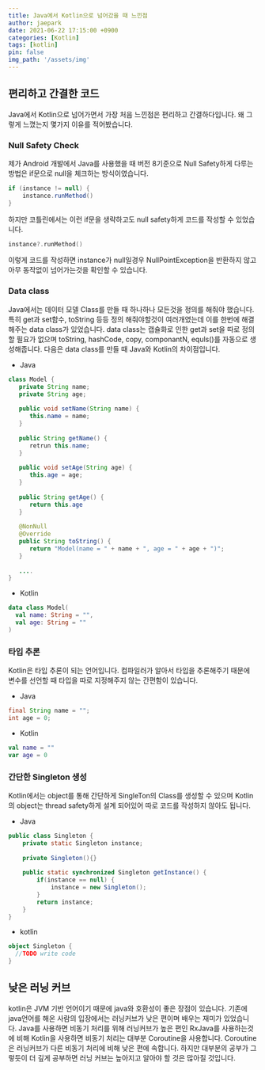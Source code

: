 ```yaml
---
title: Java에서 Kotlin으로 넘어갔을 때 느낀점
author: jaepark
date: 2021-06-22 17:15:00 +0900
categories: [Kotlin]
tags: [kotlin]
pin: false
img_path: '/assets/img'
---
```


## **편리하고 간결한 코드**

Java에서 Kotlin으로 넘어가면서 가장 처음 느낀점은 편리하고 간결하다입니다. 왜 그렇게 느꼈는지 몇가지 이유를 적어봤습니다.

### **Null Safety Check**

제가 Android 개발에서 Java를 사용했을 때 버전 8기준으로 Null Safety하게 다루는 방법은 if문으로 null을 체크하는 방식이였습니다.

``` java
if (instance != null) {
    instance.runMethod()
}
```

하지만 코틀린에서는 이런 if문을 생략하고도 null safety하게 코드를 작성할 수 있었습니다.

``` kotlin
instance?.runMethod()
```

이렇게 코드를 작성하면 instance가 null일경우 NullPointException을 반환하지 않고 아무 동작없이 넘어가는것을 확인할 수 있습니다.

### **Data class**

Java에서는 데이터 모델 Class를 만들 때 하나하나 모든것을 정의를 해줘야 했습니다. 특히 get과 set함수,
toString 등등 정의 해줘야할것이 여러개였는데 이를 한번에 해결해주는 data class가 있었습니다.
data class는 캡슐화로 인한 get과 set을 따로 정의할 필요가 없으며 toString, hashCode, copy, componantN, equls()를 자동으로 생성해줍니다.
다음은 data class를 만들 때 Java와 Kotlin의 차이점입니다.

- Java

``` java
class Model {
   private String name;
   private String age;
   
   public void setName(String name) {
      this.name = name;
   }
   
   public String getName() {
      retrun this.name;
   }
   
   public void setAge(String age) {
      this.age = age;
   }
   
   public String getAge() {
      return this.age
   }
   
   @NonNull
   @Override
   public String toString() {
      return "Model(name = " + name + ", age = " + age + ")";
   }
   
   ....
}
```

- Kotlin

```kotlin
data class Model(
  val name: String = "",
  val age: String = ""
)
```

### **타입 추론**

Kotlin은 타입 추론이 되는 언어입니다. 컴파일러가 알아서 타입을 추론해주기 때문에 변수를 선언할 때 타입을 따로 지정해주지 않는 간편함이 있습니다.

- Java

``` java
final String name = "";
int age = 0;
```

- Kotlin

``` kotlin
val name = ""
var age = 0
```

### **간단한 Singleton 생성**
Kotlin에서는 object를 통해 간단하게 SingleTon의 Class를 생성할 수 있으며 Kotlin의 object는 thread safety하게 
설계 되어있어 따로 코드를 작성하지 않아도 됩니다.
- Java

``` java
public class Singleton {
	private static Singleton instance;
	
	private Singleton(){}
	
	public static synchronized Singleton getInstance() {
		if(instance == null) {
			instance = new Singleton();
		}
		return instance;
	}
}
```

- kotlin

``` kotlin
object Singleton {
  //TODO write code	
}
```

## **낮은 러닝 커브**

kotlin은 JVM 기반 언어이기 때문에 java와 호환성이 좋은 장점이 있습니다. 기존에 java언어를 해온 사람의 입장에서는 러닝커브가 낮은 편이며 
배우는 재미가 있었습니다. Java를 사용하면 비동기 처리를 위해 러닝커브가 높은 편인 RxJava를 사용하는것에 비해 Kotlin을 사용하면 비동기 처리는 
대부분 Coroutine을 사용합니다. Coroutine은 러닝커브가 다른 비동기 처리에 비해 낮은 편에 속합니다. 
하지만 대부분의 공부가 그렇듯이 더 깊게 공부하면 러닝 커브는 높아지고 알아야 할 것은 많아질 것입니다.
